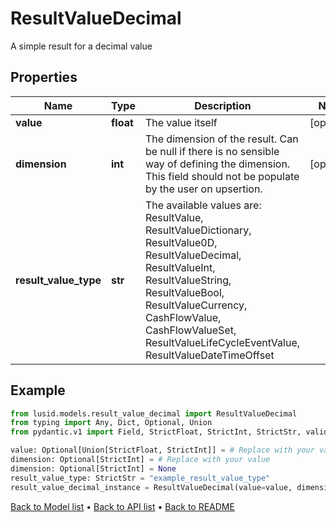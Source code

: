 # ResultValueDecimal

A simple result for a decimal value
## Properties
Name | Type | Description | Notes
------------ | ------------- | ------------- | -------------
**value** | **float** | The value itself | [optional] 
**dimension** | **int** | The dimension of the result. Can be null if there is no sensible way of defining the dimension. This field should not be populate by the user on upsertion. | [optional] 
**result_value_type** | **str** | The available values are: ResultValue, ResultValueDictionary, ResultValue0D, ResultValueDecimal, ResultValueInt, ResultValueString, ResultValueBool, ResultValueCurrency, CashFlowValue, CashFlowValueSet, ResultValueLifeCycleEventValue, ResultValueDateTimeOffset | 
## Example

```python
from lusid.models.result_value_decimal import ResultValueDecimal
from typing import Any, Dict, Optional, Union
from pydantic.v1 import Field, StrictFloat, StrictInt, StrictStr, validator

value: Optional[Union[StrictFloat, StrictInt]] = # Replace with your value
dimension: Optional[StrictInt] = # Replace with your value
dimension: Optional[StrictInt] = None
result_value_type: StrictStr = "example_result_value_type"
result_value_decimal_instance = ResultValueDecimal(value=value, dimension=dimension, result_value_type=result_value_type)

```

[Back to Model list](../README.md#documentation-for-models) &#8226; [Back to API list](../README.md#documentation-for-api-endpoints) &#8226; [Back to README](../README.md)

